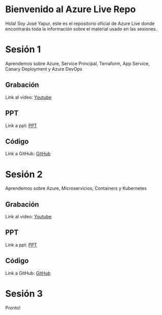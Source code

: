 # Bienvenido al Azure Live Repo

Hola! Soy José Yapur, este es el repositorio oficial de Azure Live donde encontrarás toda la información sobre el material usado en las sesiones.


# Sesión 1

Aprendemos sobre Azure, Service Principal, Terraform, App Service, Canary Deployment y Azure DevOps

## Grabación

Link al video: [Youtube](https://www.youtube.com/watch?v=Eg2qjGsgv3U)

## PPT

Link a ppt: [PPT](https://github.com/jyapurv/azurelive/blob/master/clase1.pdf)
## Código

Link a GitHub: [GitHub](https://github.com/jyapurv/terraform-demo)

# Sesión 2

Aprendemos sobre Azure, Microservicios, Containers y Kubernetes

## Grabación

Link al video: [Youtube](https://www.youtube.com/watch?v=WBjPTxJvHNM&t=13s)

## PPT

Link a ppt: [PPT](https://github.com/jyapurv/azurelive/blob/master/clase2.pdf)
## Código

Link a GitHub: [GitHub](https://github.com/jyapurv/azure-workshop)
# Sesión 3
Pronto!
